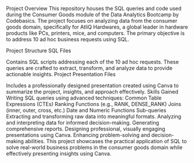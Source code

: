 Project Overview
This repository houses the SQL queries and code used during the Consumer Goods module of the Data Analytics Bootcamp by Codebasics. The project focuses on analyzing data from the consumer goods domain, specifically for AtliQ Hardwares, a global leader in hardware products like PCs, printers, mice, and computers. The primary objective is to address 10 ad hoc business requests using SQL.

Project Structure
SQL Files

Contains SQL scripts addressing each of the 10 ad hoc requests.
These queries are crafted to extract, transform, and analyze data to provide actionable insights.
Project Presentation Files

Includes a professionally designed presentation created using Canva to summarize the project, insights, and approach effectively.
Skills Gained
Writing SQL queries using advanced techniques:
Common Table Expressions (CTEs)
Ranking Functions (e.g., RANK, DENSE_RANK)
Joins (inner, outer, cross, etc.)
Date and Numeric Functions
Sub-queries
Extracting and transforming raw data into meaningful formats.
Analyzing and interpreting data for informed decision-making.
Generating comprehensive reports.
Designing professional, visually engaging presentations using Canva.
Enhancing problem-solving and decision-making abilities.
This project showcases the practical application of SQL to solve real-world business problems in the consumer goods domain while effectively presenting insights using Canva.






